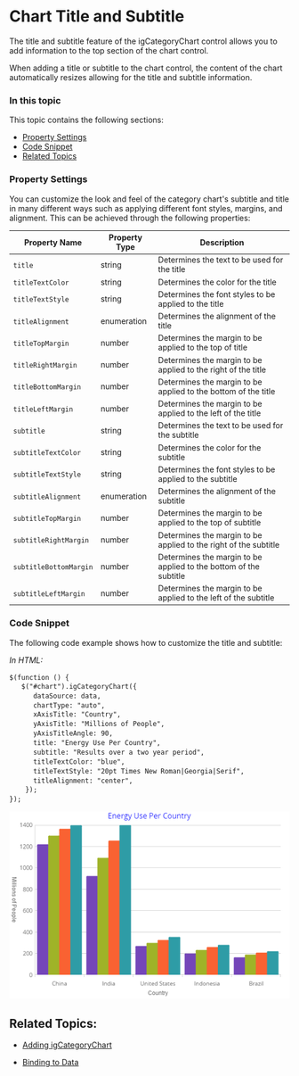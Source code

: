 ﻿<!-- 
|metadata|
{
    "fileName": "categorychart-chart-title-subtitle",
    "controlName": "igCategoryChart",
    "tags": ["API", "CategoryChart", "Axes"]
}
|metadata|
-->

# Chart Title and Subtitle

The title and subtitle feature of the igCategoryChart control allows you to add information to the top section of the chart control.

When adding a title or subtitle to the chart control, the content of the chart automatically resizes allowing for the title and subtitle information.
### In this topic

This topic contains the following sections:

- [Property Settings](#propertysettings)
- [Code Snippet](#codesnippet)
- [Related Topics](#relatedtopics)

### <a id="propertysettings"/>Property Settings
You can customize the look and feel of the category chart's subtitle and title in many different ways such as applying different font styles, margins, and alignment. This can be achieved through the following properties:

Property Name|Property Type|Description
---|---|---
`title`|string|Determines the text to be used for the title
`titleTextColor`|string|Determines the color for the title
`titleTextStyle`|string|Determines the font styles to be applied to the title
`titleAlignment`|enumeration|Determines the alignment of the title 
`titleTopMargin`|number|Determines the margin to be applied to the top of title
`titleRightMargin`|number|Determines the margin to be applied to the right of the title
`titleBottomMargin`|number|Determines the margin to be applied to the bottom of the title
`titleLeftMargin`|number|Determines the margin to be applied to the left of the title
`subtitle`|string|Determines the text to be used for the subtitle
`subtitleTextColor`|string|Determines the color for the subtitle
`subtitleTextStyle`|string|Determines the font styles to be applied to the subtitle
`subtitleAlignment`|enumeration|Determines the alignment of the subtitle 
`subtitleTopMargin`|number|Determines the margin to be applied to the top of subtitle
`subtitleRightMargin`|number|Determines the margin to be applied to the right of the subtitle
`subtitleBottomMargin`|number|Determines the margin to be applied to the bottom of the subtitle
`subtitleLeftMargin`|number|Determines the margin to be applied to the left of the subtitle

### <a id="codesnippet"/>Code Snippet
The following code example shows how to customize the title and subtitle:

*In HTML:*

```html
$(function () {
   $("#chart").igCategoryChart({
      dataSource: data,
      chartType: "auto",
      xAxisTitle: "Country",
      yAxisTitle: "Millions of People",
      yAxisTitleAngle: 90,
      title: "Energy Use Per Country",
      subtitle: "Results over a two year period",
      titleTextColor: "blue",
      titleTextStyle: "20pt Times New Roman|Georgia|Serif",
      titleAlignment: "center",
    });
});
```

![](images/categorychart-configuring-title-01.png)

## <a id="relatedtopics"/>Related Topics:

- [Adding igCategoryChart](igcategorychart-adding.html)

- [Binding to Data](categorychart-binding-to-data.html)